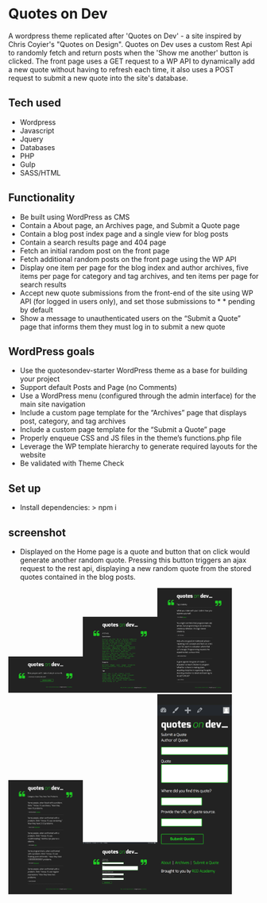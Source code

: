 # Quotes on Dev 

A wordpress theme replicated after 'Quotes on Dev' - a site inspired by Chris Coyier's "Quotes on Design".
Quotes on Dev uses a custom Rest Api to randomly fetch and return posts when the 'Show me another' button
is clicked. The front page uses a GET request to a WP API to dynamically add a new quote without having 
to refresh each time, it also uses a POST request to submit a new quote into the site's database.

## Tech used

* Wordpress
* Javascript
* Jquery
* Databases
* PHP
* Gulp
* SASS/HTML

## Functionality

* Be built using WordPress as CMS
* Contain a About page, an Archives page, and Submit a Quote page
* Contain a blog post index page and a single view for blog posts
* Contain a search results page and 404 page
* Fetch an initial random post on the front page
* Fetch additional random posts on the front page using the WP API
* Display one item per page for the blog index and author archives, 
  five items per page for category and tag archives, and ten items per page for search results
* Accept new quote submissions from the front-end of the site using WP API (for logged in users only), 
  and set those submissions to * *   pending by default
* Show a message to unauthenticated users on the “Submit a Quote” page that informs them they must log in to submit a new quote

## WordPress goals

* Use the quotesondev-starter WordPress theme as a base for building your project
* Support default Posts and Page (no Comments)
* Use a WordPress menu (configured through the admin interface) for the main site navigation
* Include a custom page template for the “Archives” page that displays post, category, and tag archives
* Include a custom page template for the “Submit a Quote” page
* Properly enqueue CSS and JS files in the theme’s functions.php file
* Leverage the WP template hierarchy to generate required layouts for the website
* Be validated with Theme Check

## Set up

* Install dependencies: > npm i

## screenshot

* Displayed on the Home page is a quote and button that on click would generate another random quote. Pressing this button triggers an    ajax request to the rest api, displaying a new random quote from the stored quotes contained in the blog posts.

<img src="screenshots/quotes1.png" width="150px"><img src="screenshots/quotes2.png" width="150px"><img src="screenshots/quotes3.png" width="150px"><img src="screenshots/quotes4.png" width="150px"><img src="screenshots/quotes5.png" width="150px"><img src="screenshots/quotes6.png" width="150px">




